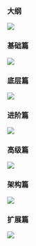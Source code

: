 ### 大纲

![](mind-map/Java工程师成神之路（微信公众号：Hollis）——大纲.png)

### 基础篇
![](mind-map/Java工程师成神之路（微信公众号：Hollis）——基础篇.png)

### 底层篇
![](mind-map/Java工程师成神之路（微信公众号：Hollis）——底层篇.png)

### 进阶篇
![](mind-map/Java工程师成神之路（微信公众号：Hollis）——进阶篇.png)

### 高级篇
![](mind-map/Java工程师成神之路（微信公众号：Hollis）——高级篇.png)

### 架构篇
![](mind-map/Java工程师成神之路（微信公众号：Hollis）——架构篇.png)

### 扩展篇
![](mind-map/Java工程师成神之路（微信公众号：Hollis）——扩展篇.png)